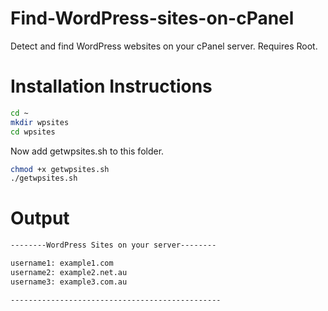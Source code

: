# Find-WordPress-sites-on-cPanel
Detect and find WordPress websites on your cPanel server. Requires Root.

# Installation Instructions
```sh
cd ~
mkdir wpsites
cd wpsites
```
Now add getwpsites.sh to this folder.
```sh
chmod +x getwpsites.sh
./getwpsites.sh
```
# Output

```sh
--------WordPress Sites on your server--------

username1: example1.com
username2: example2.net.au
username3: example3.com.au

-----------------------------------------------
```
